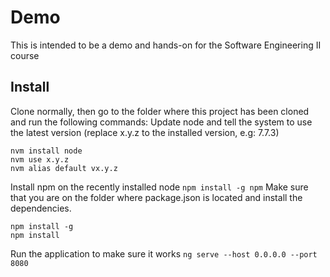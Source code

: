 # Demo

This is intended to be a demo and hands-on for the Software Engineering II course

## Install

Clone normally, then go to the folder where this project has been cloned and run the following commands:
Update node and tell the system to use the latest version (replace x.y.z to the installed version, e.g: 7.7.3)
```
nvm install node
nvm use x.y.z
nvm alias default vx.y.z
```
Install npm on the recently installed node
`npm install -g npm`
Make sure that you are on the folder where package.json is located and install the dependencies.
```
npm install -g
npm install
```
Run the application to make sure it works
`ng serve --host 0.0.0.0 --port 8080 `